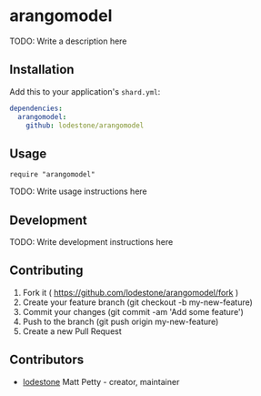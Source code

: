 # arangomodel

TODO: Write a description here

## Installation

Add this to your application's `shard.yml`:

```yaml
dependencies:
  arangomodel:
    github: lodestone/arangomodel
```

## Usage

```crystal
require "arangomodel"
```

TODO: Write usage instructions here

## Development

TODO: Write development instructions here

## Contributing

1. Fork it ( https://github.com/lodestone/arangomodel/fork )
2. Create your feature branch (git checkout -b my-new-feature)
3. Commit your changes (git commit -am 'Add some feature')
4. Push to the branch (git push origin my-new-feature)
5. Create a new Pull Request

## Contributors

- [lodestone](https://github.com/lodestone) Matt Petty - creator, maintainer
